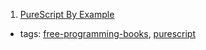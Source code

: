 1. [PureScript By Example](https://leanpub.com/purescript/read)
  * tags: [free-programming-books](tags/free-programming-books.md), [purescript](tags/purescript.md)
